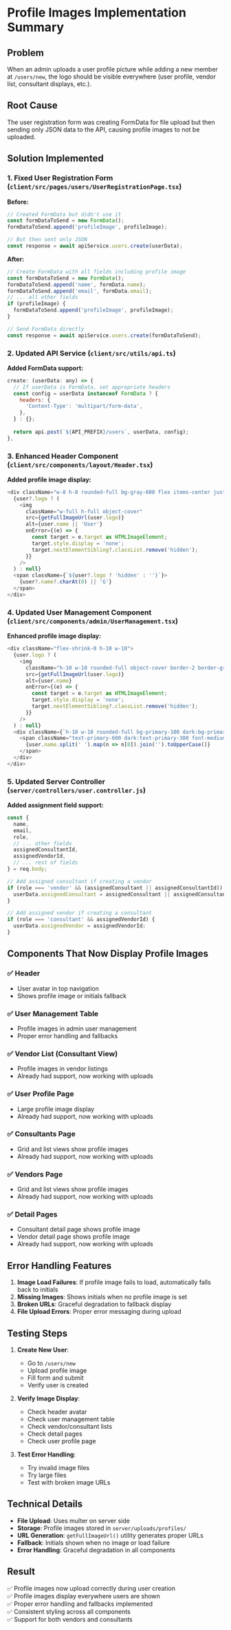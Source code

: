 # Profile Images Implementation Summary

## Problem
When an admin uploads a user profile picture while adding a new member at `/users/new`, the logo should be visible everywhere (user profile, vendor list, consultant displays, etc.).

## Root Cause
The user registration form was creating FormData for file upload but then sending only JSON data to the API, causing profile images to not be uploaded.

## Solution Implemented

### 1. Fixed User Registration Form (`client/src/pages/users/UserRegistrationPage.tsx`)

**Before:**
```javascript
// Created FormData but didn't use it
const formDataToSend = new FormData();
formDataToSend.append('profileImage', profileImage);

// But then sent only JSON
const response = await apiService.users.create(userData);
```

**After:**
```javascript
// Create FormData with all fields including profile image
const formDataToSend = new FormData();
formDataToSend.append('name', formData.name);
formDataToSend.append('email', formData.email);
// ... all other fields
if (profileImage) {
  formDataToSend.append('profileImage', profileImage);
}

// Send FormData directly
const response = await apiService.users.create(formDataToSend);
```

### 2. Updated API Service (`client/src/utils/api.ts`)

**Added FormData support:**
```javascript
create: (userData: any) => {
  // If userData is FormData, set appropriate headers
  const config = userData instanceof FormData ? {
    headers: {
      'Content-Type': 'multipart/form-data',
    },
  } : {};
  
  return api.post(`${API_PREFIX}/users`, userData, config);
},
```

### 3. Enhanced Header Component (`client/src/components/layout/Header.tsx`)

**Added profile image display:**
```javascript
<div className="w-8 h-8 rounded-full bg-gray-600 flex items-center justify-center text-white overflow-hidden">
  {user?.logo ? (
    <img
      className="w-full h-full object-cover"
      src={getFullImageUrl(user.logo)}
      alt={user.name || 'User'}
      onError={(e) => {
        const target = e.target as HTMLImageElement;
        target.style.display = 'none';
        target.nextElementSibling?.classList.remove('hidden');
      }}
    />
  ) : null}
  <span className={`${user?.logo ? 'hidden' : ''}`}>
    {user?.name?.charAt(0) || 'G'}
  </span>
</div>
```

### 4. Updated User Management Component (`client/src/components/admin/UserManagement.tsx`)

**Enhanced profile image display:**
```javascript
<div className="flex-shrink-0 h-10 w-10">
  {user.logo ? (
    <img 
      className="h-10 w-10 rounded-full object-cover border-2 border-gray-200 dark:border-gray-700" 
      src={getFullImageUrl(user.logo)} 
      alt={user.name}
      onError={(e) => {
        const target = e.target as HTMLImageElement;
        target.style.display = 'none';
        target.nextElementSibling?.classList.remove('hidden');
      }}
    />
  ) : null}
  <div className={`h-10 w-10 rounded-full bg-primary-100 dark:bg-primary-900 flex items-center justify-center ${user.logo ? 'hidden' : ''}`}>
    <span className="text-primary-600 dark:text-primary-300 font-medium text-sm">
      {user.name.split(' ').map(n => n[0]).join('').toUpperCase()}
    </span>
  </div>
</div>
```

### 5. Updated Server Controller (`server/controllers/user.controller.js`)

**Added assignment field support:**
```javascript
const { 
  name, 
  email, 
  role, 
  // ... other fields
  assignedConsultantId,
  assignedVendorId,
  // ... rest of fields
} = req.body;

// Add assigned consultant if creating a vendor
if (role === 'vendor' && (assignedConsultant || assignedConsultantId)) {
  userData.assignedConsultant = assignedConsultant || assignedConsultantId;
}

// Add assigned vendor if creating a consultant
if (role === 'consultant' && assignedVendorId) {
  userData.assignedVendor = assignedVendorId;
}
```

## Components That Now Display Profile Images

### ✅ Header
- User avatar in top navigation
- Shows profile image or initials fallback

### ✅ User Management Table
- Profile images in admin user management
- Proper error handling and fallbacks

### ✅ Vendor List (Consultant View)
- Profile images in vendor listings
- Already had support, now working with uploads

### ✅ User Profile Page
- Large profile image display
- Already had support, now working with uploads

### ✅ Consultants Page
- Grid and list views show profile images
- Already had support, now working with uploads

### ✅ Vendors Page
- Grid and list views show profile images
- Already had support, now working with uploads

### ✅ Detail Pages
- Consultant detail page shows profile image
- Vendor detail page shows profile image
- Already had support, now working with uploads

## Error Handling Features

1. **Image Load Failures**: If profile image fails to load, automatically falls back to initials
2. **Missing Images**: Shows initials when no profile image is set
3. **Broken URLs**: Graceful degradation to fallback display
4. **File Upload Errors**: Proper error messaging during upload

## Testing Steps

1. **Create New User**:
   - Go to `/users/new`
   - Upload profile image
   - Fill form and submit
   - Verify user is created

2. **Verify Image Display**:
   - Check header avatar
   - Check user management table
   - Check vendor/consultant lists
   - Check detail pages
   - Check user profile page

3. **Test Error Handling**:
   - Try invalid image files
   - Try large files
   - Test with broken image URLs

## Technical Details

- **File Upload**: Uses multer on server side
- **Storage**: Profile images stored in `server/uploads/profiles/`
- **URL Generation**: `getFullImageUrl()` utility generates proper URLs
- **Fallback**: Initials shown when no image or load failure
- **Error Handling**: Graceful degradation in all components

## Result

✅ Profile images now upload correctly during user creation  
✅ Profile images display everywhere users are shown  
✅ Proper error handling and fallbacks implemented  
✅ Consistent styling across all components  
✅ Support for both vendors and consultants  